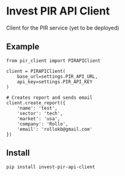 # Invest PIR API Client

Client for the PIR service (yet to be deployed)

## Example 

    from pir_client import PIRAPIClient

    client = PIRAPIClient(
        base_url=settings.PIR_API_URL,
        api_key=settings.PIR_API_KEY
    )

    # Creates report and sends email
    client.create_report({
        'name': 'test',
        'sector': 'tech',
        'market': 'usa',
        'company': 'Rollo',
        'email': 'rollokb@gmail.com'
    })

## Install 

    pip install invest-pir-api-client

